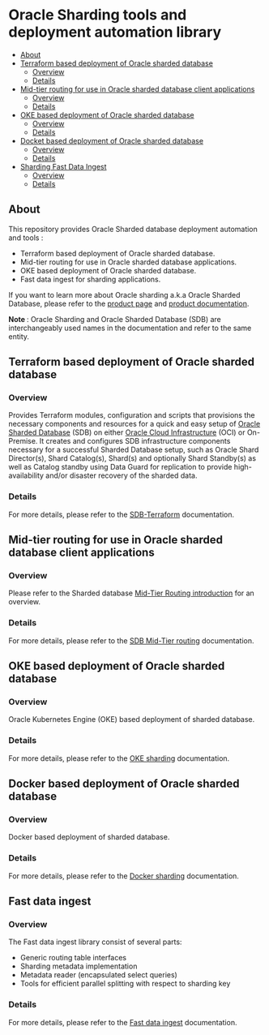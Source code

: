 # Oracle Sharding tools and deployment automation library

[SDB-terraform-onprem]: https://github.com/oracle/db-sharding/tree/master/deployment-with-terraform/sdb-terraform-onprem
[SDB-terraform-oci]: https://github.com/oracle/db-sharding/tree/master/deployment-with-terraform/sdb-terraform-oci
[SDB-terraform]: https://github.com/oracle/db-sharding/tree/master/deployment-with-terraform/
[SDB-Mid-Tier-Routing]: https://github.com/oracle/db-sharding/tree/master/Mid-Tier-Routing
[SDB-Fast-Data-Ingest]: https://github.com/oracle/db-sharding/tree/master/sharding-fast-data-ingest
[OKE-sharding]: https://github.com/oracle/db-sharding/tree/master/oke-based-sharding-deployment
[DOCKER-sharding]: https://github.com/oracle/db-sharding/tree/master/docker-based-sharding-deployment
[MTR-Intro]: https://github.com/oracle/db-sharding/wiki/Sharded-Database-Mid-Tier-Routing#introduction
[SDB-prod-page]: https://www.oracle.com/database/technologies/high-availability/sharding.html
[SDB-prod-doc]: https://docs.oracle.com/en/database/oracle/oracle-database/19/shard/
[OCI]: https://www.oracle.com/cloud/
[SDB]: https://www.oracle.com/database/technologies/high-availability/sharding.html

- [About](#about)
- [Terraform based deployment of Oracle sharded database](#terraform-based-deployment-of-oracle-sharded-database)
  * [Overview](#overview)
  * [Details](#details)
- [Mid-tier routing for use in Oracle sharded database client applications](#mid-tier-routing-for-use-in-oracle-sharded-database-client-applications)
  * [Overview](#overview-1)
  * [Details](#details-1)
- [OKE based deployment of Oracle sharded database](#oke-based-deployment-of-oracle-sharded-database)
  * [Overview](#overview-2)
  * [Details](#details-2)
- [Docket based deployment of Oracle sharded database](#docker-based-deployment-of-oracle-sharded-database)
  * [Overview](#overview-3)
  * [Details](#details-3)
- [Sharding Fast Data Ingest](#routing-implementations-for-use-in-oracle-sharding-client-applications)
  * [Overview](#overview-4)
  * [Details](#details-4)

## About

This repository provides Oracle Sharded database deployment automation and tools :

* Terraform based deployment of Oracle sharded database.
* Mid-tier routing for use in Oracle sharded database applications.
* OKE based deployment of Oracle sharded database.
* Fast data ingest for sharding applications.

If you want to learn more about Oracle sharding a.k.a Oracle Sharded Database, please refer to the [product page][SDB-prod-page] and [product documentation][SDB-prod-doc].

<strong> Note </strong> : Oracle Sharding and Oracle Sharded Database (SDB) are interchangeably used names in the documentation and refer to the same entity. 

 
## Terraform based deployment of Oracle sharded database

### Overview 

Provides Terraform modules, configuration and scripts that provisions the necessary components and resources for a quick and easy setup of [Oracle Sharded Database][SDB] (SDB) on either [Oracle Cloud Infrastructure][OCI] (OCI) or On-Premise. It creates and configures SDB infrastructure components necessary for a successful Sharded Database setup, such as Oracle Shard Director(s), Shard Catalog(s), Shard(s) and optionally Shard Standby(s) as well as Catalog standby using Data Guard for replication to provide high-availability and/or disaster recovery of the sharded data.

### Details

For more details, please refer to the [SDB-Terraform][SDB-terraform] documentation.

## Mid-tier routing for use in Oracle sharded database client applications

### Overview

Please refer to the Sharded database [Mid-Tier Routing introduction][MTR-Intro] for an overview.

### Details

For more details, please refer to the [SDB Mid-Tier routing][SDB-Mid-Tier-Routing] documentation.

## OKE based deployment of Oracle sharded database 

### Overview 

Oracle Kubernetes Engine (OKE) based deployment of sharded database.

### Details

For more details, please refer to the [OKE sharding][OKE-sharding] documentation.

## Docker based deployment of Oracle sharded database 

### Overview 

Docker based deployment of sharded database.

### Details

For more details, please refer to the [Docker sharding][DOCKER-sharding] documentation.

## Fast data ingest

### Overview

The Fast data ingest library consist of several parts:
 * Generic routing table interfaces
 * Sharding metadata implementation
 * Metadata reader (encapsulated select queries)
 * Tools for efficient parallel splitting with respect to sharding key

### Details

For more details, please refer to the [Fast data ingest][SDB-Fast-Data-Ingest] documentation.
